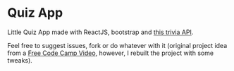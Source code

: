 # Quiz App

Little Quiz App made with ReactJS, bootstrap and [this trivia API](https://opentdb.com/api_config.php).

Feel free to suggest issues, fork or do whatever with it (original project idea from a [Free Code Camp Video](https://www.youtube.com/watch?v=F2JCjVSZlG0&ab_channel=freeCodeCamp.org), however, I rebuilt the project with some tweaks).